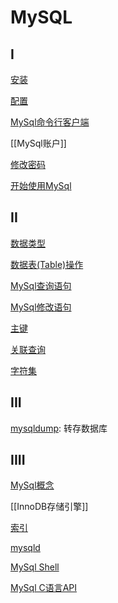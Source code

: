 # MySQL

## I

[安装](MySQL_Install.md)

[配置](MySQL_Configuration.md)

[MySql命令行客户端](MySql_Command_Line_Client.md)

[[MySql账户]]

[修改密码](MySQL_change_root_password.md)

[开始使用MySql](MySql_Start.md)

## II

[数据类型](MySQL_Data_Type.md)

[数据表(Table)操作](MySQL_Statements_Table.md)

[MySql查询语句](MySQL_Query_Statements.md)

[MySql修改语句](MySQL_Modify_Statements.md)

[主键](MySQL_Primary_Key.md)

[关联查询](MySQL_Related_Query.md)

[字符集](MySQL_Charset.md)

## III 

[mysqldump](MySQL_Mysqldump.md): 转存数据库

## IIII

[MySql概念](MySQL_concept.md)

[[InnoDB存储引擎]]

[索引](MySql_Index.md)

[mysqld](MySQL_Mysqld.md)

[MySql Shell](MySql_Shell.md)

[MySql C语言API](MySQL_C_API.md)